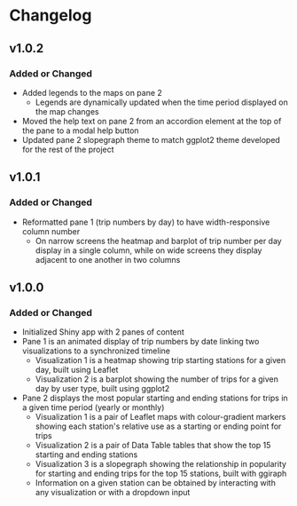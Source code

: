 # Changelog

## v1.0.2

### Added or Changed

* Added legends to the maps on pane 2
  - Legends are dynamically updated when the time period displayed on the map changes
* Moved the help text on pane 2 from an accordion element at the top of the pane to a modal help button
* Updated pane 2 slopegraph theme to match ggplot2 theme developed for the rest of the project

## v1.0.1

### Added or Changed

* Reformatted pane 1 (trip numbers by day) to have width-responsive column number
  - On narrow screens the heatmap and barplot of trip number per day display in a single column, while on wide screens they display adjacent to one another in two columns

## v1.0.0

### Added or Changed

* Initialized Shiny app with 2 panes of content
* Pane 1 is an animated display of trip numbers by date linking two visualizations to a synchronized timeline
  - Visualization 1 is a heatmap showing trip starting stations for a given day, built using Leaflet
  - Visualization 2 is a barplot showing the number of trips for a given day by user type, built using ggplot2
* Pane 2 displays the most popular starting and ending stations for trips in a given time period (yearly or monthly)
  - Visualization 1 is a pair of Leaflet maps with colour-gradient markers showing each station's relative use as a starting or ending point for trips
  - Visualization 2 is a pair of Data Table tables that show the top 15 starting and ending stations
  - Visualization 3 is a slopegraph showing the relationship in popularity for starting and ending trips for the top 15 stations, built with ggiraph
  - Information on a given station can be obtained by interacting with any visualization or with a dropdown input
